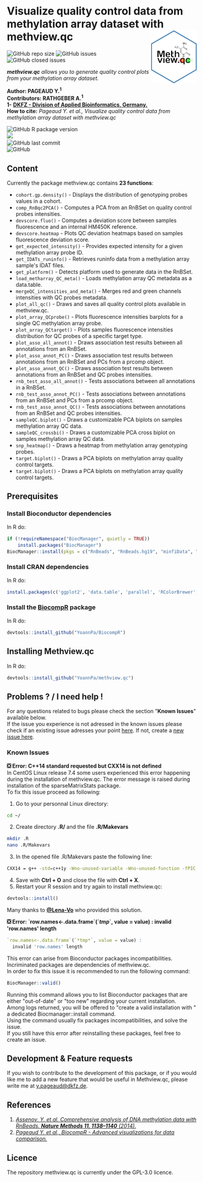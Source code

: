 # Visualize quality control data from methylation array dataset with methview.qc <img src="img/methview.qc_hexsticker.png" align="right" height="140" />  

![GitHub repo size](https://img.shields.io/github/repo-size/YoannPa/methview.qc)
![GitHub issues](https://img.shields.io/github/issues-raw/YoannPa/methview.qc)
![GitHub closed issues](https://img.shields.io/github/issues-closed-raw/YoannPa/methview.qc)  

_**methview.qc** allows you to generate quality control plots from your methylation array dataset._  

**Author: PAGEAUD Y.<sup>1</sup>**  
**Contributors: RATHGEBER A.<sup>1</sup>**  
**1-** [**DKFZ - Division of Applied Bioinformatics, Germany.**](https://www.dkfz.de/en/applied-bioinformatics/index.php)  
**How to cite:** _Pageaud Y. et al., Visualize quality control data from methylation array dataset with methview.qc_  

![GitHub R package version](https://img.shields.io/github/r-package/v/YoannPa/methview.qc?label=Package%20version&logo=RStudio&logoColor=white&style=for-the-badge)  
<img src="https://img.shields.io/static/v1?label=compatibility&message=4.2.0&color=blue&logo=R&logoColor=white&style=for-the-badge" />  
![GitHub last commit](https://img.shields.io/github/last-commit/YoannPa/methview.qc?logo=git&style=for-the-badge)  
![GitHub](https://img.shields.io/github/license/YoannPa/methview.qc?color=brightgreen&style=for-the-badge) 

## Content
Currently the package methview.qc contains **23 functions**:

* `cohort.gp.density()` - Displays the distribution of genotyping probes values in a cohort.  
* `comp_RnBqc2PCA()` - Computes a PCA from an RnBSet on quality control probes intensities.  
* `devscore.fluo()` - Computes a deviation score between samples fluorescence and an internal HM450K reference.  
* `devscore.heatmap` - Plots QC deviation heatmaps based on samples fluorescence deviation score.  
* `get_expected_intensity()` - Provides expected intensity for a given methylation array probe ID.  
* `get_IDATs_runinfo()` - Retrieves runinfo data from a methylation array sample's IDAT files.  
* `get_platform()` - Detects platform used to generate data in the RnBSet.  
* `load_metharray_QC_meta()` - Loads methylation array QC metadata as a data.table.  
* `mergeQC_intensities_and_meta()` - Merges red and green channels intensities with QC probes metadata.  
* `plot_all_qc()` - Draws and saves all quality control plots available in methview.qc.  
* `plot_array_QCprobe()` - Plots fluorescence intensities barplots for a single QC methylation array probe.  
* `plot_array_QCtarget()` - Plots samples fluorescence intensities distribution for QC probes of a specific target type.  
* `plot_asso_all_annot()` - Draws association test results between all annotations from an RnBSet.  
* `plot_asso_annot_PC()` - Draws association test results between annotations from an RnBSet and PCs from a prcomp object.  
* `plot_asso_annot_QC()` - Draws association test results between annotations from an RnBSet and QC probes intensities.  
* `rnb_test_asso_all_annot()` - Tests associations between all annotations in a RnBSet.  
* `rnb_test_asso_annot_PC()` - Tests associations between annotations from an RnBSet and PCs from a prcomp object.  
* `rnb_test_asso_annot_QC()` - Tests associations between annotations from an RnBSet and QC probes intensities.  
* `sampleQC.biplot()` - Draws a customizable PCA biplots on samples methylation array QC data.  
* `sampleQC_crossbi()` - Draws a customizable PCA cross biplot on samples methylation array QC data.  
* `snp_heatmap()` - Draws a heatmap from methylation array genotyping probes.  
* `target.biplot()` - Draws a PCA biplots on methylation array quality control targets.  
* `target.biplot()` - Draws a PCA biplots on methylation array quality control targets.  

## Prerequisites
### Install Bioconductor dependencies
In R do:
```R
if (!requireNamespace("BiocManager", quietly = TRUE))
    install.packages("BiocManager")
BiocManager::install(pkgs = c("RnBeads", "RnBeads.hg19", "minfiData", "minfiDataEPIC", "IlluminaDataTestFiles"))
```
### Install CRAN dependencies
In R do:
```R
install.packages(c('ggplot2', 'data.table', 'parallel', 'RColorBrewer', 'grDevices'))
```
### Install the [BiocompR](https://github.com/YoannPa/BiocompR) package
In R do:
```R
devtools::install_github("YoannPa/BiocompR")
```

## Installing Methview.qc
In R do:
```R
devtools::install_github("YoannPa/methview.qc")
```

## Problems ? / I need help !
For any questions related to bugs please check the section "**Known Issues**" available below.  
If the issue you experience is not adressed in the known issues please check if an existing issue adresses your point [here](https://github.com/YoannPa/methview.qc/issues/). If not, create a [new issue here](https://github.com/YoannPa/methview.qc/issues/new).

### Known Issues
**❎  Error: C++14 standard requested but CXX14 is not defined**  
In CentOS Linux release 7.4 some users experienced this error happening during the installation of methview.qc. The error message is raised during installation of the sparseMatrixStats package.  
To fix this issue proceed as following:
1. Go to your personnal Linux directory:  
```bash
cd ~/
```
2. Create directory **.R/** and the file **.R/Makevars**  
```bash
mkdir .R
nano .R/Makevars
```
3. In the opened file .R/Makevars paste the following line:  
```bash
CXX14 = g++ -std=c++1y -Wno-unused-variable -Wno-unused-function -fPIC
```
4. Save with **Ctrl + O** and close the file with **Ctrl + X**.   
5. Restart your R session and try again to install methview.qc:  
```R
devtools::install()
```
Many thanks to [**@Lena-Vo**](https://github.com/Lena-Vo) who provided this solution.  

**❎  Error: \`row.names<-.data.frame\`(\`*tmp*\`, value = value) : invalid 'row.names' length**  
```R
`row.names<-.data.frame`(`*tmp*`, value = value) : 
  invalid 'row.names' length
```
This error can arise from Bioconductor packages incompatibilities. Incriminated packages are dependencies of methview.qc.  
In order to fix this issue it is recommended to run the following command:  
```R
BiocManager::valid()
```
Running this command allows you to list Bioconductor packages that are either "out-of-date" or "too new" regarding your current installation.  
Among logs returned, you will be offered to "create a valid installation with
" a dedicated Biocmanager::install command.  
Using the command usually fix packages incompatibilities, and solve the issue.  
If you still have this error after reinstalling these packages, feel free to
create an issue.  

## Development & Feature requests
If you wish to contribute to the development of this package, or if you would like me to add a new feature that would be useful in Methview.qc, please write me at [y.pageaud@dkfz.de](y.pageaud@dkfz.de).

## References
1. [_Assenov, Y. et al. Comprehensive analysis of DNA methylation data with RnBeads. **Nature Methods 11, 1138–1140** (2014)._](https://www.nature.com/articles/nmeth.3115)  
2. [_Pageaud Y. et al., BiocompR - Advanced visualizations for data comparison._](https://github.com/YoannPa/BiocompR)  

## Licence
The repository methview.qc is currently under the GPL-3.0 licence.  

